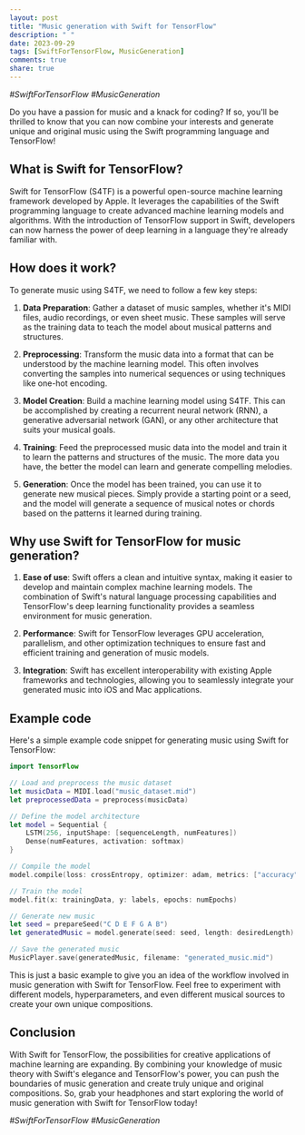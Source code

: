```yaml
---
layout: post
title: "Music generation with Swift for TensorFlow"
description: " "
date: 2023-09-29
tags: [SwiftForTensorFlow, MusicGeneration]
comments: true
share: true
---
```


*#SwiftForTensorFlow #MusicGeneration*

Do you have a passion for music and a knack for coding? If so, you'll be thrilled to know that you can now combine your interests and generate unique and original music using the Swift programming language and TensorFlow!

## What is Swift for TensorFlow?

Swift for TensorFlow (S4TF) is a powerful open-source machine learning framework developed by Apple. It leverages the capabilities of the Swift programming language to create advanced machine learning models and algorithms. With the introduction of TensorFlow support in Swift, developers can now harness the power of deep learning in a language they're already familiar with.

## How does it work?

To generate music using S4TF, we need to follow a few key steps:

1. **Data Preparation**: Gather a dataset of music samples, whether it's MIDI files, audio recordings, or even sheet music. These samples will serve as the training data to teach the model about musical patterns and structures.

2. **Preprocessing**: Transform the music data into a format that can be understood by the machine learning model. This often involves converting the samples into numerical sequences or using techniques like one-hot encoding.

3. **Model Creation**: Build a machine learning model using S4TF. This can be accomplished by creating a recurrent neural network (RNN), a generative adversarial network (GAN), or any other architecture that suits your musical goals.

4. **Training**: Feed the preprocessed music data into the model and train it to learn the patterns and structures of the music. The more data you have, the better the model can learn and generate compelling melodies.

5. **Generation**: Once the model has been trained, you can use it to generate new musical pieces. Simply provide a starting point or a seed, and the model will generate a sequence of musical notes or chords based on the patterns it learned during training.

## Why use Swift for TensorFlow for music generation?

1. **Ease of use**: Swift offers a clean and intuitive syntax, making it easier to develop and maintain complex machine learning models. The combination of Swift's natural language processing capabilities and TensorFlow's deep learning functionality provides a seamless environment for music generation.

2. **Performance**: Swift for TensorFlow leverages GPU acceleration, parallelism, and other optimization techniques to ensure fast and efficient training and generation of music models.

3. **Integration**: Swift has excellent interoperability with existing Apple frameworks and technologies, allowing you to seamlessly integrate your generated music into iOS and Mac applications.

## Example code

Here's a simple example code snippet for generating music using Swift for TensorFlow:

```swift
import TensorFlow

// Load and preprocess the music dataset
let musicData = MIDI.load("music_dataset.mid")
let preprocessedData = preprocess(musicData)

// Define the model architecture
let model = Sequential {
    LSTM(256, inputShape: [sequenceLength, numFeatures])
    Dense(numFeatures, activation: softmax)
}

// Compile the model
model.compile(loss: crossEntropy, optimizer: adam, metrics: ["accuracy"])

// Train the model
model.fit(x: trainingData, y: labels, epochs: numEpochs)

// Generate new music
let seed = prepareSeed("C D E F G A B")
let generatedMusic = model.generate(seed: seed, length: desiredLength)

// Save the generated music
MusicPlayer.save(generatedMusic, filename: "generated_music.mid")
```

This is just a basic example to give you an idea of the workflow involved in music generation with Swift for TensorFlow. Feel free to experiment with different models, hyperparameters, and even different musical sources to create your own unique compositions.

## Conclusion

With Swift for TensorFlow, the possibilities for creative applications of machine learning are expanding. By combining your knowledge of music theory with Swift's elegance and TensorFlow's power, you can push the boundaries of music generation and create truly unique and original compositions. So, grab your headphones and start exploring the world of music generation with Swift for TensorFlow today!

*#SwiftForTensorFlow #MusicGeneration*